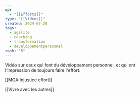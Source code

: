 ```yaml
---
up:
  - "[[Efforts]]"
type: "[[Videos]]"
created: 2024-07-20
tags:
  - agilite
  - coaching
  - transformation
  - developpementpersonnel
rank: "5"
---
```

Vidéo sur ceux qui font du développement personnel, et qui ont l'impression de toujours faire l'effort.

[[MOA Injustice effort]]

[[Vivre avec les autres]]